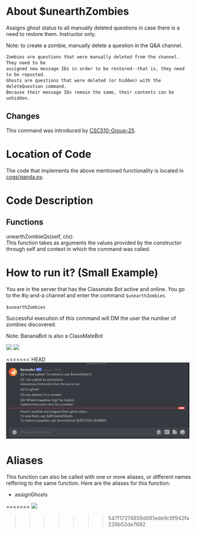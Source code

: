 # About $unearthZombies

Assigns ghost status to all manually deleted questions in case there is a need to restore them. Instructor only.

Note: to create a zombie, manually delete a question in the Q&A channel.

```
Zombies are questions that were manually deleted from the channel. They need to be
assigned new message IDs in order to be restored--that is, they need to be reposted.
Ghosts are questions that were deleted (or hidden) with the deleteQuestion command.
Because their message IDs remain the same, their contents can be unhidden.
```

## Changes

This command was introduced by [CSC510-Group-25](https://github.com/CSC510-Group-25/ClassMateBot/).

# Location of Code
The code that implements the above mentioned functionality is located in [cogs/qanda.py](https://github.com/maddaicita/ClassMateBot-1.1/blob/main/cogs/qanda.py).

# Code Description
## Functions
unearthZombieQs(self, ctx): <br>
This function takes as arguments the values provided by the constructor through self and context in which the command was called.

# How to run it? (Small Example)
You are in the server that has the Classmate Bot active and online. You go to
the #q-and-a channel and enter the command `$unearthZombies`.

`$unearthZombies`

Successful execution of this command will DM the user the number of zombies discovered.

Note: BananaBot is also a ClassMateBot

<img src="https://github.com/maddaicita/ClassMateBot-1.1/blob/main/data/proj3media/unearthZombies/zombie1.png?raw=true" width="500">

<img src="https://github.com/maddaicita/ClassMateBot-1.1/blob/main/data/proj3media/unearthZombies/zombie2.png?raw=true" width="500">

<<<<<<< HEAD
<img src="https://github.com/CSC510-Group-25/ClassMateBot/blob/group25-command-docs/data/proj3media/unearthZombies/zombie3.png?raw=true" width="500">

# Aliases

This function can also be called with one or more aliases, or different names reffering to the same function. Here are the aliases for this function:

 - assignGhosts
 
=======
<img src="https://github.com/maddaicita/ClassMateBot-1.1/blob/main/data/proj3media/unearthZombies/zombie3.png?raw=true" width="500">
>>>>>>> 547f17274859d061ede9c9f942fa239b52de7682
